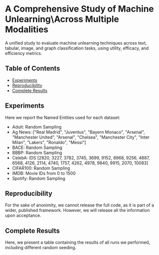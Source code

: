 # A Comprehensive Study of Machine Unlearning\\Across Multiple Modalities

A unified study to evaluate machine unlearning techniques across text, tabular, image, and graph classification tasks, using utility, efficacy, and efficiency metrics.


## Table of Contents
* [Experiments](#experiments)
* [Reproducibility](#reproducibility)
* [Complete Results](#results)

## Experiments


Here we report the Named Entities used for each dataset:

* Adult: Random Sampling
* Ag News: ["Real Madrid", "Juventus", "Bayern Monaco", "Arsenal", "Manchester United", "Arsenal", "Chelsea", "Manchester City", "Inter Milan", "Lakers", "Ronaldo", "Messi"]
* BACE: Random Sampling
* BBBP: Random Sampling
* CelebA: IDS [2820, 3227, 3782, 3745, 3699, 9152, 8968, 9256, 4887, 6568, 4126, 2114, 4740, 1757, 4262, 4978, 9840, 9915, 2070, 10083]
* CIFAR100: Random Sampling
* IMDB: Movie IDs from 0 to 1500
* Spotify: Random Sampling


## Reproducibility

For the sake of anonimity, we cannot release the full code, as it is part of a wider, published framework. However, we will release all the information upon acceptance.


## Complete Results

Here, we present a table containing the results of all runs we performed, including different random seeding.